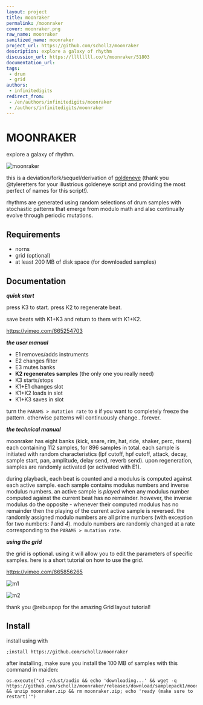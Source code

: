 ```yaml
---
layout: project
title: moonraker
permalink: /moonraker
cover: moonraker.png
raw_name: moonraker
sanitized_name: moonraker
project_url: https://github.com/schollz/moonraker
description: explore a galaxy of rhythm
discussion_url: https://llllllll.co/t/moonraker/51803
documentation_url: 
tags:
 - drum
 - grid
authors:
 - infinitedigits
redirect_from:
 - /en/authors/infinitedigits/moonraker
 - /authors/infinitedigits/moonraker
---
```

# MOONRAKER

explore a galaxy of rhythm.


![moonraker](https://user-images.githubusercontent.com/6550035/149183571-4a89882f-17ba-4d0a-8b20-dfed75a740d1.png)



this is a deviation/fork/sequel/derivation of [goldeneye](https://llllllll.co/t/46556) (thank you @tyleretters for your illustrious goldeneye script and providing the most perfect of names for this script!). 

rhythms are generated using random selections of drum samples with stochastic patterns that emerge from modulo math and also continually evolve through periodic mutations.



## Requirements

- norns
- grid (optional)
- at least 200 MB of disk space (for downloaded samples)

## Documentation


***quick start***

press K3 to start. press K2 to regenerate beat. 

save beats with K1+K3 and return to them with K1+K2.



https://vimeo.com/665254703

***the user manual***

- E1 removes/adds instruments
- E2 changes filter
- E3 mutes banks
- **K2 regenerates samples** (the only one you really need)
- K3 starts/stops
- K1+E1 changes slot
- K1+K2 loads in slot
- K1+K3 saves in slot

turn the `PARAMS > mutation rate` to `0` if you want to completely freeze the pattern. otherwise patterns will continuously change...forever.


***the technical manual***

moonraker has eight banks (kick, snare, rim, hat, ride, shaker, perc, risers) each containing 112 samples, for 896 samples in total. each sample is initiated with random characteristics (lpf cutoff, hpf cutoff, attack, decay, sample start, pan, amplitude, delay send, reverb send). upon regeneration, samples are randomly activated (or activated with E1).

during playback, each beat is counted and a modulus is computed against each active sample. each sample contains modulus numbers and inverse modulus numbers. an active sample is *played* when any modulus number computed against the current beat has no remainder. however, the inverse modulus do the opposite - whenever their computed modulus has no remainder then the playing of the current active sample is reversed. the randomly assigned modulo numbers are all prime numbers (with exception for two numbers: *1* and *4*). modulo numbers are randomly changed at a rate corresponding to the `PARAMS > mutation rate`.

***using the grid***

the grid is optional. using it will allow you to edit the parameters of specific samples. here is a short tutorial on how to use the grid.

https://vimeo.com/665856265


![m1](https://user-images.githubusercontent.com/6550035/150999017-de8bddfd-02ad-4f1d-9738-e3d75aac856f.png)

![m2](https://user-images.githubusercontent.com/6550035/150999013-56a3f6e9-afda-4abd-966e-6e7238a19560.png)

thank you @rebuspop for the amazing Grid layout tutorial!

## Install

install using with

```
;install https://github.com/schollz/moonraker
```

after installing, make sure you install the 100 MB of samples with this command in maiden:

```
os.execute("cd ~/dust/audio && echo 'downloading...' && wget -q https://github.com/schollz/moonraker/releases/download/samplepack1/moonraker.zip && unzip moonraker.zip && rm moonraker.zip; echo 'ready (make sure to restart)'")
```
